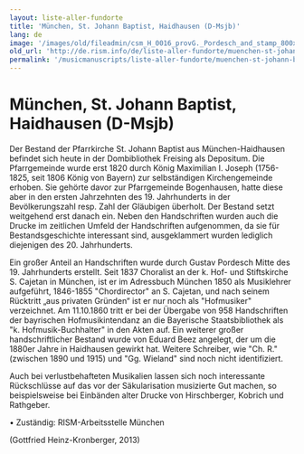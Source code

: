 ```yaml
---
layout: liste-aller-fundorte
title: 'München, St. Johann Baptist, Haidhausen (D-Msjb)'
lang: de
image: '/images/old/fileadmin/csm_H_0016_provG._Pordesch_and_stamp_800x800_500KB_ddae5d9438.jpg'
old_url: 'http://de.rism.info/de/liste-aller-fundorte/muenchen-st-johann-baptist-haidhausen-d-msjb.html'
permalink: '/musicmanuscripts/liste-aller-fundorte/muenchen-st-johann-baptist-haidhausen-d-msjb.html'
---
```


# München, St. Johann Baptist, Haidhausen (D-Msjb)

Der Bestand der Pfarrkirche St. Johann Baptist aus München-Haidhausen befindet sich heute in der Dombibliothek Freising als Depositum. Die Pfarrgemeinde wurde erst 1820 durch König Maximilian I. Joseph (1756-1825, seit 1806 König von Bayern) zur selbständigen Kirchengemeinde erhoben. Sie gehörte davor zur Pfarrgemeinde Bogenhausen, hatte diese aber in den ersten Jahrzehnten des 19. Jahrhunderts in der Bevölkerungszahl resp. Zahl der Gläubigen überholt. Der Bestand setzt weitgehend erst danach ein. Neben den Handschriften wurden auch die Drucke im zeitlichen Umfeld der Handschriften aufgenommen, da sie für Bestandsgeschichte interessant sind, ausgeklammert wurden lediglich diejenigen des 20. Jahrhunderts.

Ein großer Anteil an Handschriften wurde durch Gustav Pordesch Mitte des 19. Jahrhunderts erstellt. Seit 1837 Choralist an der k. Hof- und Stiftskirche S. Cajetan in München, ist er im Adressbuch München 1850 als Musiklehrer aufgeführt, 1846-1855 "Chordirector" an S. Cajetan, und nach seinem Rücktritt „aus privaten Gründen“ ist er nur noch als "Hofmusiker" verzeichnet. Am 11.10.1860 tritt er bei der Übergabe von 958 Handschriften der bayrischen Hofmusikintendanz an die Bayerische Staatsbibliothek als "k. Hofmusik-Buchhalter" in den Akten auf. Ein weiterer großer handschriftlicher Bestand wurde von Eduard Beez angelegt, der um die 1880er Jahre in Haidhausen gewirkt hat. Weitere Schreiber, wie "Ch. R." (zwischen 1890 und 1915) und "Gg. Wieland" sind noch nicht identifiziert. 

Auch bei verlustbehafteten Musikalien lassen sich noch interessante Rückschlüsse auf das vor der Säkularisation musizierte Gut machen, so beispielsweise bei Einbänden alter Drucke von Hirschberger, Kobrich und Rathgeber.

• Zuständig: RISM-Arbeitsstelle München

(Gottfried Heinz-Kronberger, 2013)
